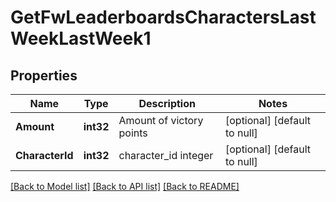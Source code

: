 # GetFwLeaderboardsCharactersLastWeekLastWeek1

## Properties
Name | Type | Description | Notes
------------ | ------------- | ------------- | -------------
**Amount** | **int32** | Amount of victory points | [optional] [default to null]
**CharacterId** | **int32** | character_id integer | [optional] [default to null]

[[Back to Model list]](../README.md#documentation-for-models) [[Back to API list]](../README.md#documentation-for-api-endpoints) [[Back to README]](../README.md)

